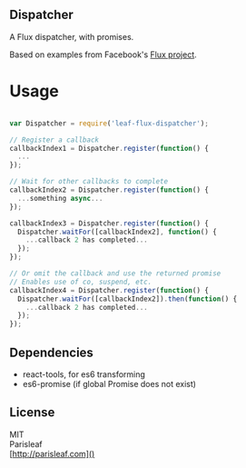 Dispatcher
----------

A Flux dispatcher, with promises.

Based on examples from Facebook's [Flux project](https://github.com/facebook/flux).

Usage
=====

```js

var Dispatcher = require('leaf-flux-dispatcher');

// Register a callback
callbackIndex1 = Dispatcher.register(function() {
  ...
});

// Wait for other callbacks to complete
callbackIndex2 = Dispatcher.register(function() {
  ...something async...
});

callbackIndex3 = Dispatcher.register(function() {
  Dispatcher.waitFor([callbackIndex2], function() {
    ...callback 2 has completed...
  });
});

// Or omit the callback and use the returned promise
// Enables use of co, suspend, etc.
callbackIndex4 = Dispatcher.register(function() {
  Dispatcher.waitFor([callbackIndex2]).then(function() {
    ...callback 2 has completed...
  });
});

```

Dependencies
------------

- react-tools, for es6 transforming
- es6-promise (if global Promise does not exist)

License
-------
MIT  
Parisleaf  
[http://parisleaf.com]()